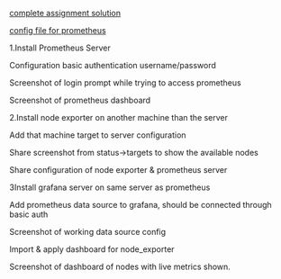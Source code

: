 [complete assignment solution](https://github.com/LF-DevOps-Intern/6_2_prom_grafana_prajwol-samana83/blob/main/prometheus%20and%20grafana%20assignment.pdf)

[config file for prometheus](https://github.com/LF-DevOps-Intern/6_2_prom_grafana_prajwol-samana83/blob/main/prometheus.yml)


1.Install Prometheus Server

Configuration basic authentication username/password

Screenshot of login prompt while trying to access prometheus

Screenshot of prometheus dashboard

2.Install node exporter on another machine than the server

Add that machine target to server configuration

Share screenshot from status->targets to show the available nodes

Share configuration of node exporter & prometheus server

3Install grafana server on same server as prometheus

Add prometheus data source to grafana, should be connected through basic auth

Screenshot of working data source config

Import & apply dashboard for node_exporter

Screenshot of dashboard of nodes with live metrics shown.
